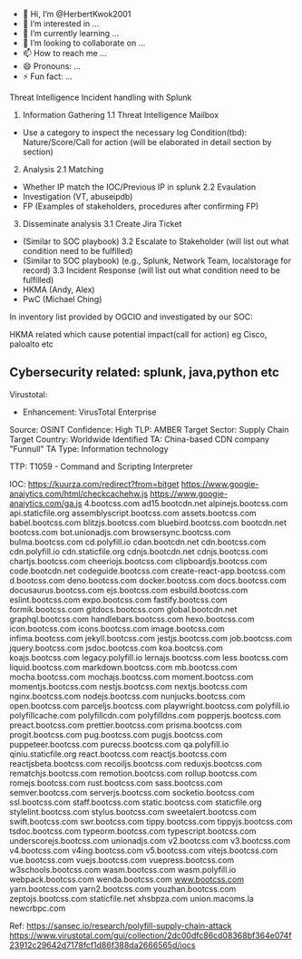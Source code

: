 - 👋 Hi, I’m @HerbertKwok2001
- 👀 I’m interested in ...
- 🌱 I’m currently learning ...
- 💞️ I’m looking to collaborate on ...
- 📫 How to reach me ...
- 😄 Pronouns: ...
- ⚡ Fun fact: ...

<!---
HerbertKwok2001/HerbertKwok2001 is a ✨ special ✨ repository because its `README.md` (this file) appears on your GitHub profile.
You can click the Preview link to take a look at your changes.
--->
Threat Intelligence
Incident handling with Splunk 

1.	Information Gathering
1.1	Threat Intelligence Mailbox
-	Use a category to inspect the necessary log
Condition(tbd): Nature/Score/Call for action (will be elaborated in detail section by section)


2.	Analysis
2.1	Matching
-	Whether IP match the IOC/Previous IP in splunk
2.2	Evaulation
-	Investigation (VT, abuseipdb)
-	FP (Examples of stakeholders, procedures after confirming FP)

3.	Disseminate analysis
3.1	Create Jira Ticket
-	(Similar to SOC playbook)
3.2	Escalate to Stakeholder (will list out what condition need to be fulfilled)
-	(Similar to SOC playbook) (e.g., Splunk, Network Team, localstorage for record)
3.3	Incident Response (will list out what condition need to be fulfilled)
-	HKMA (Andy, Alex)
-	PwC (Michael Ching)

In inventory list provided by OGCIO and investigated by our SOC:

HKMA related which cause potential impact(call for action) eg Cisco, paloalto etc

Cybersecurity related: splunk, java,python etc
----------------------------------------------------------------------------

Virustotal:
- Enhancement: VirusTotal Enterprise

Source: OSINT
Confidence: High
TLP: AMBER
Target Sector: Supply Chain
Target Country: Worldwide
Identified TA: China-based CDN company "Funnull"
TA Type: Information technology

TTP:
T1059 - Command and Scripting Interpreter

IOC:
https://kuurza.com/redirect?from=bitget
https://www.googie-anaiytics.com/html/checkcachehw.js
https://www.googie-anaiytics.com/ga.js
4.bootcss.com
ad15.bootcdn.net
alpinejs.bootcss.com
api.staticfile.org
assemblyscript.bootcss.com
assets.bootcss.com
babel.bootcss.com
blitzjs.bootcss.com
bluebird.bootcss.com
bootcdn.net
bootcss.com
bot.unionadjs.com
browsersync.bootcss.com
bulma.bootcss.com
cd.polyfill.io
cdan.bootcdn.net
cdn.bootcss.com
cdn.polyfill.io
cdn.staticfile.org
cdnjs.bootcdn.net
cdnjs.bootcss.com
chartjs.bootcss.com
cheeriojs.bootcss.com
clipboardjs.bootcss.com
code.bootcdn.net
codeguide.bootcss.com
create-react-app.bootcss.com
d.bootcss.com
deno.bootcss.com
docker.bootcss.com
docs.bootcss.com
docusaurus.bootcss.com
ejs.bootcss.com
esbuild.bootcss.com
eslint.bootcss.com
expo.bootcss.com
fastify.bootcss.com
formik.bootcss.com
gitdocs.bootcss.com
global.bootcdn.net
graphql.bootcss.com
handlebars.bootcss.com
hexo.bootcss.com
icon.bootcss.com
icons.bootcss.com
image.bootcss.com
infima.bootcss.com
jekyll.bootcss.com
jestjs.bootcss.com
job.bootcss.com
jquery.bootcss.com
jsdoc.bootcss.com
koa.bootcss.com
koajs.bootcss.com
legacy.polyfill.io
lernajs.bootcss.com
less.bootcss.com
liquid.bootcss.com
markdown.bootcss.com
mb.bootcss.com
mocha.bootcss.com
mochajs.bootcss.com
moment.bootcss.com
momentjs.bootcss.com
nestjs.bootcss.com
nextjs.bootcss.com
nginx.bootcss.com
nodejs.bootcss.com
nunjucks.bootcss.com
open.bootcss.com
parceljs.bootcss.com
playwright.bootcss.com
polyfill.io
polyfillcache.com
polyfillcdn.com
polyfilldns.com
popperjs.bootcss.com
preact.bootcss.com
prettier.bootcss.com
prisma.bootcss.com
progit.bootcss.com
pug.bootcss.com
pugjs.bootcss.com
puppeteer.bootcss.com
purecss.bootcss.com
qa.polyfill.io
qiniu.staticfile.org
react.bootcss.com
reactjs.bootcss.com
reactjsbeta.bootcss.com
recoiljs.bootcss.com
reduxjs.bootcss.com
rematchjs.bootcss.com
remotion.bootcss.com
rollup.bootcss.com
romejs.bootcss.com
rust.bootcss.com
sass.bootcss.com
semver.bootcss.com
serverjs.bootcss.com
socketio.bootcss.com
ssl.bootcss.com
staff.bootcss.com
static.bootcss.com
staticfile.org
stylelint.bootcss.com
stylus.bootcss.com
sweetalert.bootcss.com
swift.bootcss.com
swr.bootcss.com
tippy.bootcss.com
tippyjs.bootcss.com
tsdoc.bootcss.com
typeorm.bootcss.com
typescript.bootcss.com
underscorejs.bootcss.com
unionadjs.com
v2.bootcss.com
v3.bootcss.com
v4.bootcss.com
v4ing.bootcss.com
v5.bootcss.com
vitejs.bootcss.com
vue.bootcss.com
vuejs.bootcss.com
vuepress.bootcss.com
w3schools.bootcss.com
wasm.bootcss.com
wasm.polyfill.io
webpack.bootcss.com
wenda.bootcss.com
www.bootcss.com
yarn.bootcss.com
yarn2.bootcss.com
youzhan.bootcss.com
zeptojs.bootcss.com
staticfile.net
xhsbpza.com
union.macoms.la
newcrbpc.com

Ref: https://sansec.io/research/polyfill-supply-chain-attack
https://www.virustotal.com/gui/collection/2dc00dfc86cd08368bf364e074f23912c29642d7178fcf1d86f388da2666565d/iocs

